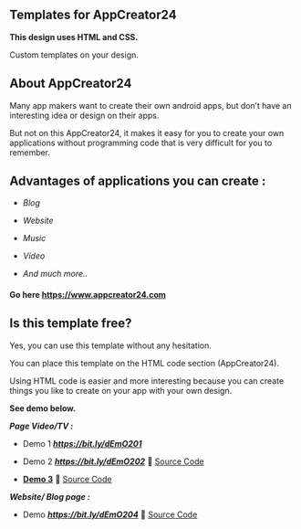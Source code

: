 ## Templates for AppCreator24

**This design uses HTML and CSS.**

Custom templates on your design.

## About AppCreator24

Many app makers want to create their own android apps, but don’t have an interesting idea or design on their apps. 

But not on this AppCreator24, it makes it easy for you to create your own applications without programming code that is very difficult for you to remember. 

## Advantages of applications you can create : 

- _Blog_

- _Website_

- _Music_ 

- _Video_

- _And much more.._

#### Go here https://www.appcreator24.com

## Is this template free?

Yes, you can use this template without any hesitation.

You can place this template on the HTML code section (AppCreator24).

Using HTML code is easier and more interesting because you can create things you like to create on your app with your own design.

**See demo below.**

**_Page Video/TV :_**

- Demo 1 **_https://bit.ly/dEmO201_** 

- Demo 2 **_https://bit.ly/dEmO202_** 
:bookmark_tabs: [Source Code](https://github.com/ZazerConer/Templates-For-App-Creator-24/blob/main/Page-Video-TV/Template2.html)

- **[Demo 3](https://raw.githubusercontent.com/ZazerConer/Templates-For-App-Creator-24/main/demo/templates3.html)**
:bookmark_tabs: [Source Code](https://raw.githubusercontent.com/ZazerConer/Templates-For-App-Creator-24/main/Video-Playlist/Template3.html)

**_Website/ Blog page :_**

- Demo **_https://bit.ly/dEmO204_**
:bookmark_tabs: [Source Code](https://github.com/ZazerConer/Templates-For-App-Creator-24/blob/main/Website-Blog-Page/Template1.html)

<br>
